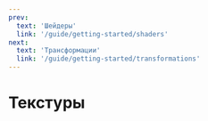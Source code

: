```yaml
---
prev:
  text: 'Шейдеры'
  link: '/guide/getting-started/shaders'
next:
  text: 'Трансформации'
  link: '/guide/getting-started/transformations'
---
```


# Текстуры
